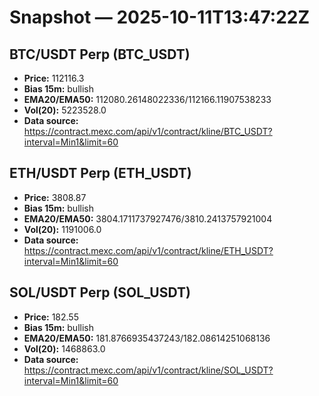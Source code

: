 # Snapshot — 2025-10-11T13:47:22Z

## BTC/USDT Perp (BTC_USDT)
- **Price:** 112116.3
- **Bias 15m:** bullish
- **EMA20/EMA50:** 112080.26148022336/112166.11907538233
- **Vol(20):** 5223528.0
- **Data source:** https://contract.mexc.com/api/v1/contract/kline/BTC_USDT?interval=Min1&limit=60

## ETH/USDT Perp (ETH_USDT)
- **Price:** 3808.87
- **Bias 15m:** bullish
- **EMA20/EMA50:** 3804.1711737927476/3810.2413757921004
- **Vol(20):** 1191006.0
- **Data source:** https://contract.mexc.com/api/v1/contract/kline/ETH_USDT?interval=Min1&limit=60

## SOL/USDT Perp (SOL_USDT)
- **Price:** 182.55
- **Bias 15m:** bullish
- **EMA20/EMA50:** 181.8766935437243/182.08614251068136
- **Vol(20):** 1468863.0
- **Data source:** https://contract.mexc.com/api/v1/contract/kline/SOL_USDT?interval=Min1&limit=60
